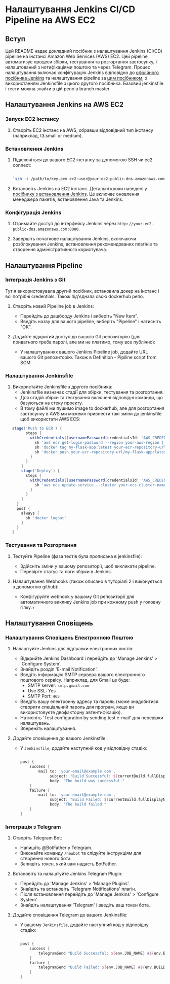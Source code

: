 Налаштування Jenkins CI/CD Pipeline на AWS EC2
==============================================

Вступ
-----

Цей README надає докладний посібник з налаштування Jenkins (CI/CD) pipeline на інстансі Amazon Web Services (AWS) EC2. Цей pipeline автоматизує процеси збірки, тестування та розгортання застосунку, і налаштований з нотифікаціями поштою та через Telegram. Процес налаштування включає конфігурацію Jenkins відповідно до [офіційного посібника Jenkins](https://www.jenkins.io/doc/tutorials/tutorial-for-installing-jenkins-on-AWS/) та налаштування pipeline за [цим посібником](https://medium.com/cloud-native-daily/setting-up-a-ci-cd-pipeline-process-with-jenkins-and-docker-in-aws-130a5e03192a), з використанням Jenkinsfile з цього другого посібника. Базовий jenkinsfile і тести можна знайти в цій репо в branch master.

Налаштування Jenkins на AWS EC2
-------------------------------

### Запуск EC2 Інстансу

1.  Створіть EC2 інстанс на AWS, обравши відповідний тип інстансу (наприклад, t3.small or medium).

### Встановлення Jenkins

1.  Підключіться до вашого EC2 інстансу за допомогою SSH чи ec2 connect:

    ```bash

    `ssh -i /path/to/key.pem ec2-user@your-ec2-public-dns.amazonaws.com`
    ```

2.  Встановіть Jenkins на EC2 інстанс. Детальні кроки наведені у [посібнику з встановлення Jenkins](https://www.jenkins.io/doc/tutorials/tutorial-for-installing-jenkins-on-AWS/). Це включає оновлення менеджера пакетів, встановлення Java та Jenkins.

### Конфігурація Jenkins

1.  Отримайте доступ до інтерфейсу Jenkins через `http://your-ec2-public-dns.amazonaws.com:8080`.

2.  Завершіть початкове налаштування Jenkins, включаючи розблокування Jenkins, встановлення рекомендованих плагінів та створення адміністративного користувача.

Налаштування Pipeline
---------------------

### Інтеграція Jenkins з Git
Тут я використовувала другий посібник, встановила докер на інстанс і всі потрібні credentials. Також під'єднала свою dockerhub репо.

1.  Створіть новий Pipeline job в Jenkins:

    -   Перейдіть до дашборду Jenkins і виберіть "New Item".
    -   Введіть назву для вашого pipeline, виберіть "Pipeline" і натисніть "OK".
2.  Додайте відкритий доступ до вашого Git репозиторію (для приватного треба паролі, але ми не платимо, тому все публічно):

    -   У налаштуваннях вашого Jenkins Pipeline job, додайте URL вашого Git репозиторію. Також в Definition - Pipiline script from SCM

### Налаштування Jenkinsfile

1.  Використайте Jenkinsfile з другого посібника:
    -   Jenkinsfile визначає стадії для збірки, тестування та розгортання.
    -   Для стадій збірки та тестування включені відповідні команди, що базуються на стеку проекту.
    -   В тому файлі ми пушимо image to dockerhub, але для розгортання застосунку в AWS ми можемл привнести такі зміни до jenkinsfile щоб використати AWS ECS:
      
   ```groovy
      stage('Push to ECR') {
            steps {
              withCredentials([usernamePassword(credentialsId: 'AWS_CREDENTIALS', usernameVariable: 'AWS_ACCESS_KEY_ID', passwordVariable: 'AWS_SECRET_ACCESS_KEY')]) {
                sh 'aws ecr get-login-password --region your-aws-region | docker login --username AWS --password-stdin your-ecr-repository-url'
                sh 'docker tag my-flask-app:latest your-ecr-repository-url/my-flask-app:latest'
                sh 'docker push your-ecr-repository-url/my-flask-app:latest'
              }
            }
          }
          stage('Deploy') {
            steps {
              withCredentials([usernamePassword(credentialsId: 'AWS_CREDENTIALS', usernameVariable: 'AWS_ACCESS_KEY_ID', passwordVariable: 'AWS_SECRET_ACCESS_KEY')]) {
                sh 'aws ecs update-service --cluster your-ecs-cluster-name --service your-ecs-service-name --force-new-deployment --region your-aws-region'
              }
            }
          }
        }
        post {
          always {
            sh 'docker logout'
          }
        }
      }
  ```

### Тестування та Розгортання

1.  Тестуйте Pipeline (фаза тестів була прописана в jenkinsfile):

    -   Здійсніть зміни у вашому репозиторії, щоб викликати pipeline.
    -   Перевірте статус та логи збірки в Jenkins.
      
2.  Налаштування Webhooks (також описано в туторіалі 2 і виконується з допомогою github):

    -   Конфігуруйте webhook у вашому Git репозиторії для автоматичного виклику Jenkins job при кожному push у головну гілку.+

Налаштування Сповіщень
----------------------

### Налаштування Сповіщень Електронною Поштою

1.  Налаштуйте Jenkins для відправки електронних листів:

    -   Відкрийте Jenkins Dashboard і перейдіть до 'Manage Jenkins' > 'Configure System'.
    -   Знайдіть розділ 'E-mail Notification'.
    -   Введіть інформацію SMTP сервера вашого електронного поштового сервісу. Наприклад, для Gmail це буде:
        -   SMTP server: `smtp.gmail.com`
        -   Use SSL: Yes
        -   SMTP Port: `465`
    -   Введіть вашу електронну адресу та пароль (може знадобитися створити спеціальний пароль для програм, якщо ви використовуєте двофакторну автентифікацію).
    -   Натисніть 'Test configuration by sending test e-mail' для перевірки налаштувань.
    -   Збережіть налаштування.
2.  Додайте сповіщення до вашого Jenkinsfile:

    -   У  `Jenkinsfile`, додайте наступний код у відповідну стадію:

        ```groovy

        post {
            success {
                mail to: 'your-email@example.com',
                     subject: "Build Successful: ${currentBuild.fullDisplayName}",
                     body: "The build was successful."
            }
            failure {
                mail to: 'your-email@example.com',
                     subject: "Build Failed: ${currentBuild.fullDisplayName}",
                     body: "The build failed."
            }
        }
        ```

### Інтеграція з Telegram

1.  Створіть Telegram Bot:

    -   Напишіть @BotFather у Telegram.
    -   Виконайте команду `/newbot` та слідуйте інструкціям для створення нового бота.
    -   Запишіть токен, який вам надасть BotFather.
2.  Встановіть та налаштуйте Jenkins Telegram Plugin:

    -   Перейдіть до 'Manage Jenkins' > 'Manage Plugins'.
    -   Знайдіть та встановіть 'Telegram Notifications' плагін.
    -   Після встановлення перейдіть до 'Manage Jenkins' > 'Configure System'.
    -   Знайдіть налаштування 'Telegram' і введіть ваш токен бота.
3.  Додайте сповіщення Telegram до вашого Jenkinsfile:

    -   У вашому `Jenkinsfile`, додайте наступний код у відповідну стадію:

        ```groovy

        post {
            success {
                telegramSend "Build Successful: ${env.JOB_NAME} #${env.BUILD_NUMBER}"
            }
            failure {
                telegramSend "Build Failed: ${env.JOB_NAME} #${env.BUILD_NUMBER}"
            }
        }
     
